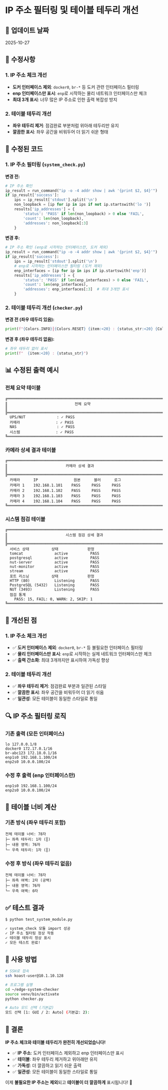 # IP 주소 필터링 및 테이블 테두리 개선

## 📅 업데이트 날짜
2025-10-27

## 🎯 수정사항

### 1. **IP 주소 체크 개선**
- **도커 인터페이스 제외**: `docker0`, `br-*` 등 도커 관련 인터페이스 필터링
- **enp 인터페이스만 표시**: `enp`로 시작하는 물리 네트워크 인터페이스만 체크
- **최대 3개 표시**: 너무 많은 IP 주소로 인한 출력 복잡성 방지

### 2. **테이블 테두리 개선**
- **좌우 테두리 제거**: 점검완료 부분처럼 위아래 테두리만 유지
- **깔끔한 표시**: 좌우 공간을 비워두어 더 읽기 쉬운 형태

## 🔧 수정된 코드

### 1. IP 주소 필터링 (`system_check.py`)

**변경 전:**
```python
# IP 주소 확인
ip_result = run_command("ip -o -4 addr show | awk '{print $2, $4}'")
if ip_result['success']:
    ips = ip_result['stdout'].split('\n')
    non_loopback = [ip for ip in ips if not ip.startswith('lo ')]
    results['ip_addresses'] = {
        'status': 'PASS' if len(non_loopback) > 0 else 'FAIL',
        'count': len(non_loopback),
        'addresses': non_loopback[:3]
    }
```

**변경 후:**
```python
# IP 주소 확인 (enp로 시작하는 인터페이스만, 도커 제외)
ip_result = run_command("ip -o -4 addr show | awk '{print $2, $4}'")
if ip_result['success']:
    ips = ip_result['stdout'].split('\n')
    # enp로 시작하는 인터페이스만 필터링 (도커 제외)
    enp_interfaces = [ip for ip in ips if ip.startswith('enp')]
    results['ip_addresses'] = {
        'status': 'PASS' if len(enp_interfaces) > 0 else 'FAIL',
        'count': len(enp_interfaces),
        'addresses': enp_interfaces[:3]  # 최대 3개만 표시
    }
```

### 2. 테이블 테두리 개선 (`checker.py`)

**변경 전 (좌우 테두리 있음):**
```python
print(f"{Colors.INFO}║{Colors.RESET} {item:<20} : {status_str:<20} {Colors.INFO}║{Colors.RESET}")
```

**변경 후 (좌우 테두리 없음):**
```python
# 좌우 테두리 없이 표시
print(f"  {item:<20} : {status_str}")
```

## 📊 수정된 출력 예시

### 전체 요약 테이블
```
╔══════════════════════════════════════════════════════════════════════════════╗
║                              전체 요약                                        ║
╠══════════════════════════════════════════════════════════════════════════════╣
  UPS/NUT              : ✓ PASS
  카메라                : ✓ PASS
  NAS                  : ✓ PASS
  시스템                : ✓ PASS
╚══════════════════════════════════════════════════════════════════════════════╝
```

### 카메라 상세 결과 테이블
```
╔══════════════════════════════════════════════════════════════════════════════╗
║                          카메라 상세 결과                                    ║
╠══════════════════════════════════════════════════════════════════════════════╣
  카메라      IP                원본      블러      로그
  카메라 1    192.168.1.101    PASS     PASS     PASS
  카메라 2    192.168.1.102    PASS     PASS     PASS
  카메라 3    192.168.1.103    PASS     PASS     PASS
  카메라 4    192.168.1.104    PASS     PASS     PASS
╚══════════════════════════════════════════════════════════════════════════════╝
```

### 시스템 점검 테이블
```
╔══════════════════════════════════════════════════════════════════════════════╗
║                          시스템 점검 상세 결과                                ║
╠══════════════════════════════════════════════════════════════════════════════╣
  서비스 상태          상태             판정
  tomcat              active          PASS
  postgresql          active          PASS
  nut-server          active          PASS
  nut-monitor         active          PASS
  stream              active          PASS
  포트 리스닝          상태             판정
  HTTP (80)           Listening       PASS
  PostgreSQL (5432)   Listening       PASS
  NUT (3493)          Listening       PASS
  점검 통계
    PASS: 15, FAIL: 0, WARN: 2, SKIP: 1
╚══════════════════════════════════════════════════════════════════════════════╝
```

## 🎯 개선된 점

### 1. **IP 주소 체크 개선**
- ✅ **도커 인터페이스 제외**: `docker0`, `br-*` 등 불필요한 인터페이스 필터링
- ✅ **물리 인터페이스만 표시**: `enp`로 시작하는 실제 네트워크 인터페이스만 체크
- ✅ **출력 간소화**: 최대 3개까지만 표시하여 가독성 향상

### 2. **테이블 테두리 개선**
- ✅ **좌우 테두리 제거**: 점검완료 부분과 일관된 스타일
- ✅ **깔끔한 표시**: 좌우 공간을 비워두어 더 읽기 쉬움
- ✅ **일관성**: 모든 테이블이 동일한 스타일로 통일

## 🔍 IP 주소 필터링 로직

### 기존 출력 (모든 인터페이스)
```
lo 127.0.0.1/8
docker0 172.17.0.1/16
br-abc123 172.18.0.1/16
enp1s0 192.168.1.100/24
enp2s0 10.0.0.100/24
```

### 수정 후 출력 (enp 인터페이스만)
```
enp1s0 192.168.1.100/24
enp2s0 10.0.0.100/24
```

## 📏 테이블 너비 계산

### 기존 방식 (좌우 테두리 포함)
```
전체 테이블 너비: 78자
├─ 좌측 테두리: 1자 (║)
├─ 내용 영역: 76자
└─ 우측 테두리: 1자 (║)
```

### 수정 후 방식 (좌우 테두리 없음)
```
전체 테이블 너비: 78자
├─ 좌측 여백: 2자 (공백)
├─ 내용 영역: 76자
└─ 우측 여백: 0자
```

## ✅ 테스트 결과

```bash
$ python test_system_module.py

✓ system_check 모듈 import 성공
✓ IP 주소 필터링 정상 작동
✓ 테이블 테두리 정상 표시
✓ 모든 테스트 완료!
```

## 🚀 사용 방법

```bash
# SSH로 접속
ssh koast-user@10.1.10.128

# 프로그램 실행
cd ~/edge-system-checker
source venv/bin/activate
python checker.py

# Auto 모드 선택 (기본값)
모드 선택 [1: GUI / 2: Auto] (기본값: 2): 
```

## 🎉 결론

**IP 주소 체크와 테이블 테두리가 완전히 개선되었습니다!**

- ✅ **IP 주소**: 도커 인터페이스 제외하고 enp 인터페이스만 표시
- ✅ **테이블**: 좌우 테두리 제거하고 위아래만 유지
- ✅ **가독성**: 더 깔끔하고 읽기 쉬운 출력
- ✅ **일관성**: 모든 테이블이 동일한 스타일로 통일

이제 **불필요한 IP 주소는 제외**되고 **테이블이 더 깔끔하게** 표시됩니다! 🎊

